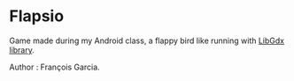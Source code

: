 # Flapsio
Game made during my Android class, a flappy bird like running with [LibGdx library](https://libgdx.badlogicgames.com/).

Author : François Garcia.
